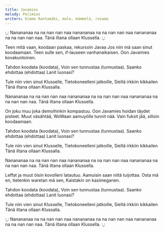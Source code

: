 ```yaml
---
title: Javamies
melody: Pelimies
writers: Kimmo Rantamäki, malo, mämmelä, rosama
---
```


:,: Nanananaa na na nan nan naa nanananaa na na nan nan naa nanananaa na na nan nan naa.
Tänä iltana ollaan Klussella. :,:

Teen mitä vaan, koodaan paskaa, rekursoin Javaa
Jos niin mä saan sinut koodaamaan.
Teen sulle sen, if-lauseen vanhanaikaisen.
Oon Javamies kovakuntoinen.

Tahdon koodata (koodata),
Voin sen tunnustaa (tunnustaa).
Saanko ehdottaa (ehdottaa)
Lanit luonasi?

Tule niin vien sinut Klusselle,
Tietokoneelleni jatkoille,
Sieltä irkkiin kikkailen
Tänä iltana ollaan Klussalla.

Nanananaa na na nan nan naa nanananaa na na nan nan naa nanananaa na na nan nan naa.
Tänä iltana ollaan Klussella.

On joku muu joka demoihinkin kompastuu.
Oon Javamies hoidan täydet pisteet.
Muut väsähtää, WoWaan aamuyölle tunnit nää.
Vain fuksit jää, silloin koodaamaan.

Tahdon koodata (koodata),
Voin sen tunnustaa (tunnustaa).
Saanko ehdottaa (ehdottaa)
Lanit luonasi?

Tule niin vien sinut Klusselle,
Tietokoneelleni jatkoille,
Sieltä irkkiin kikkailen
Tänä iltana ollaan Klussalla.

Nanananaa na na nan nan naa nanananaa na na nan nan naa nanananaa na na nan nan naa.
Tänä iltana ollaan Klussella.

Leffat ja muut öisin kovolleni latautuu.
Aamuisin saan niitä tuijottaa.
Osta mä en, tietenkin waretan mä sen,
Kaistakin on kasimeganen.

Tahdon koodata (koodata),
Voin sen tunnustaa (tunnustaa).
Saanko ehdottaa (ehdottaa)
Lanit luonasi?

Tule niin vien sinut Klusselle,
Tietokoneelleni jatkoille,
Sieltä irkkiin kikkailen
Tänä iltana ollaan Klussalla.

:,: Nanananaa na na nan nan naa nanananaa na na nan nan naa nanananaa na na nan nan naa.
Tänä iltana ollaan Klussella. :,:
